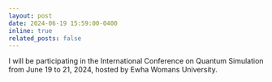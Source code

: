 ```yaml
---
layout: post
date: 2024-06-19 15:59:00-0400
inline: true
related_posts: false
---
```


I will be participating in the International Conference on Quantum Simulation from June 19 to 21, 2024, hosted by Ewha Womans University.